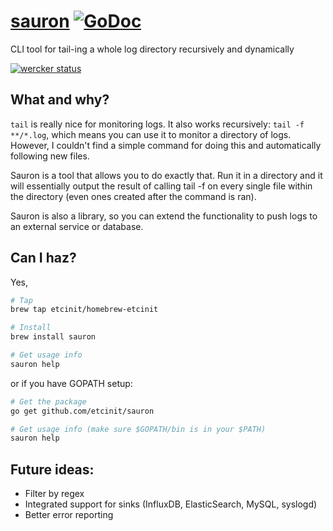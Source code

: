 # [sauron](https://github.com/etcinit/sauron) [![GoDoc](https://godoc.org/github.com/etcinit/sauron?status.svg)](https://godoc.org/github.com/etcinit/sauron)

CLI tool for tail-ing a whole log directory recursively and dynamically

[![wercker status](https://app.wercker.com/status/ed8e8b86cb05d50c598dcff7ef070df2/m "wercker status")](https://app.wercker.com/project/bykey/ed8e8b86cb05d50c598dcff7ef070df2)

## What and why?

`tail` is really nice for monitoring logs. It also works recursively:
`tail -f **/*.log`, which means you can use it to monitor a directory of logs.
However, I couldn't find a simple command for doing this and automatically
following new files.

Sauron is a tool that allows you to do exactly that. Run it in a directory and
it will essentially output the result of calling tail -f on every single file
within the directory (even ones created after the command is ran).

Sauron is also a library, so you can extend the functionality to push logs to
an external service or database.

## Can I haz?

Yes,

```sh
# Tap
brew tap etcinit/homebrew-etcinit

# Install
brew install sauron

# Get usage info
sauron help
```

or if you have GOPATH setup:

```sh
# Get the package
go get github.com/etcinit/sauron

# Get usage info (make sure $GOPATH/bin is in your $PATH)
sauron help
```

## Future ideas:

- Filter by regex
- Integrated support for sinks (InfluxDB, ElasticSearch, MySQL, syslogd)
- Better error reporting
